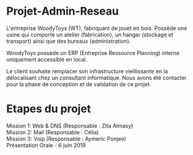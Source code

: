 # Projet-Admin-Reseau

L'entreprise WoodyToys (WT), fabriquant de jouet en bois. Possède une usine qui comporte un atelier (fabrication), un hangar (stockage et transport) ainsi que des bureaux (administration). <br>

WoodyToys possède un ERP (Entreprise Ressource Planning) interne uniquement accessible en local. <br>

Le client souhaite remplacer son infrastructure vieillissante en la délocalisant chez un consultant informatique. Nous avons été contacter pour la phase de conception et de validation de ce projet. <br>

# Etapes du projet<br>
 <square> Mission 1: Web & DNS (Responsable : Zita Almasy) <br>
 <square> Mission 2: Mail (Responsable : Célia) <br>
 <square> Mission 3: Voip (Responsable : Aymeric Ponjee)<br>
 <square> Présentation Orale - 6 juin 2019 <br>
